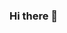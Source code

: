 ### Hi there 👋

<!--
**bmunyiri/bmunyiri** is a ✨ _special_ ✨ repository because its `README.md` (this file) appears on your GitHub profile.

Here are some ideas to get you started:

- 🔭 I’m currently working on ...WordPress Site
- 🌱 I’m currently learning ...React JS
- 👯 I’m looking to collaborate on ...A React Project
- 🤔 I’m looking for help with ...React
- 💬 Ask me about ...Anything
- 📫 How to reach me: ...bernard.munyiri@gmail.com
- 😄 Pronouns: ...Him/He
- ⚡ Fun fact: ...Live is Good
-->

